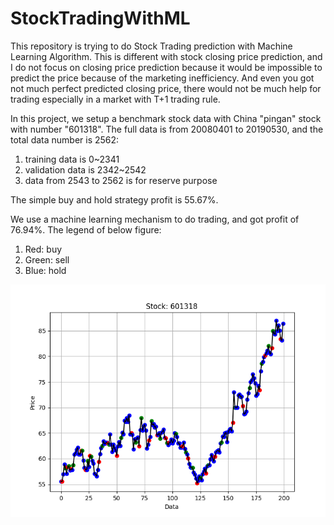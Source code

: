 # StockTradingWithML
This repository is trying to do Stock Trading prediction with Machine Learning Algorithm. This is different with stock closing price prediction, and I do not focus on closing price prediction because it would be impossible to predict the price because of the marketing inefficiency. And even you got not much perfect predicted closing price, there would not be much help for trading especially in a market with T+1 trading rule.

In this project, we setup a benchmark stock data with China "pingan" stock with number "601318".
The full data is from 20080401 to 20190530, and the total data number is 2562:
1. training data is 0~2341
2. validation data is 2342~2542
3. data from 2543 to 2562 is for reserve purpose

The simple buy and hold strategy profit is 55.67%. 

We use a machine learning mechanism to do trading, and got profit of 76.94%. The legend of below figure:
1. Red: buy
2. Green: sell
3. Blue: hold

![Trading Diagram](https://github.com/LizhongJin/StockTradingWithML/blob/master/images/trading_1.png)
